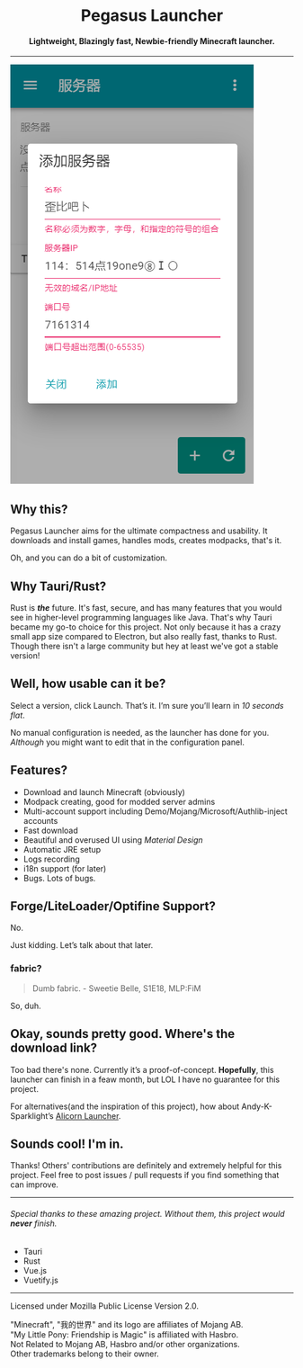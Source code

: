 # <center>Pegasus Launcher</center>
#### <center>Lightweight, Blazingly fast, Newbie-friendly Minecraft launcher.</center>

***

![要素overflow](./doc/assets/verification.png "She can't lie to you, can she?")

## Why this?

Pegasus Launcher aims for the ultimate compactness and usability. It downloads and install games, handles mods, creates
modpacks, that's it.

Oh, and you can do a bit of customization.

## Why Tauri/Rust?

Rust is **_the_** future. It's fast, secure, and has many features that you would see in higher-level programming
languages like Java.
That's why Tauri became my go-to choice for this project. Not only because it has a crazy small app size compared to
Electron, but also really fast, thanks to Rust. Though there isn't a large community but hey at least we've got a stable
version!

## Well, how usable can it be?

Select a version, click Launch. That’s it. I’m sure you’ll learn in *10 seconds flat*.

No manual configuration is needed, as the launcher has done for you. *Although* you might want to edit that in the
configuration panel.

## Features?

- Download and launch Minecraft (obviously)
- Modpack creating, good for modded server admins
- Multi-account support including Demo/Mojang/Microsoft/Authlib-inject accounts
- Fast download
- Beautiful and overused UI using *Material Design*
- Automatic JRE setup
- Logs recording
- i18n support (for later)
- Bugs. Lots of bugs.

## Forge/LiteLoader/Optifine Support?

No.

Just kidding. Let’s talk about that later.

### fabric?

> Dumb fabric. - Sweetie Belle, S1E18, MLP:FiM

So, duh.

## Okay, sounds pretty good. Where's the download link?

Too bad there's none. Currently it’s a proof-of-concept. **Hopefully**, this launcher can finish in a feaw month, but
LOL I have no guarantee for this project.

For alternatives(and the inspiration of this project), how about
Andy-K-Sparklight’s [Alicorn Launcher](https://github.com/Andy-K-Sparklight/Alicorn).

## Sounds cool! I'm in.

Thanks! Others' contributions are definitely and extremely helpful for this project. Feel free to post issues / pull
requests if you find something that can improve.

***

###### *Special thanks to these amazing project. Without them, this project would **never** finish.*

- Tauri
- Rust
- Vue.js
- Vuetify.js

***
Licensed under Mozilla Public License Version 2.0.

"Minecraft", "我的世界" and its logo are affiliates of Mojang AB.  
"My Little Pony: Friendship is Magic" is affiliated with Hasbro.  
Not Related to Mojang AB, Hasbro and/or other organizations.  
Other trademarks belong to their owner.
